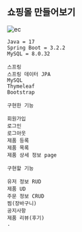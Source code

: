 <h2>쇼핑몰 만들어보기</h2>

![ec](https://github.com/DongUk-Shin/eCommerce/assets/55849838/96fcb9b2-b314-4806-aa67-bb49673c3523)


``` Version 
Java = 17 
Spring Boot = 3.2.2
MySQL = 8.0.32
```

```
스프링
스프링 데이터 JPA
MySQL
Thymeleaf
Bootstrap
```

```
구현한 기능

회원가입
로그인
로그아웃
제품 등록
제품 목록
제품 상세 정보 page
```

```
구현할 기능

유저 정보 RUD
제품 UD
주문 정보 CRUD
찜(장바구니) 
공지사항
제품 리뷰(후기)
.
```
